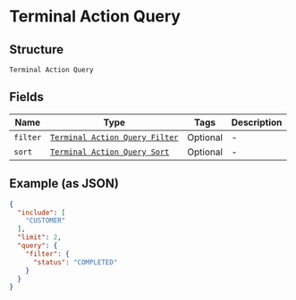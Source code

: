 
# Terminal Action Query

## Structure

`Terminal Action Query`

## Fields

| Name | Type | Tags | Description |
|  --- | --- | --- | --- |
| `filter` | [`Terminal Action Query Filter`](../../doc/models/terminal-action-query-filter.md) | Optional | - |
| `sort` | [`Terminal Action Query Sort`](../../doc/models/terminal-action-query-sort.md) | Optional | - |

## Example (as JSON)

```json
{
  "include": [
    "CUSTOMER"
  ],
  "limit": 2,
  "query": {
    "filter": {
      "status": "COMPLETED"
    }
  }
}
```

